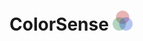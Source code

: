 # ColorSense <img src="ColorSense.swiftpm/Assets.xcassets/appLogo.imageset/Group 5276-3.png" width="32"/>
                 
